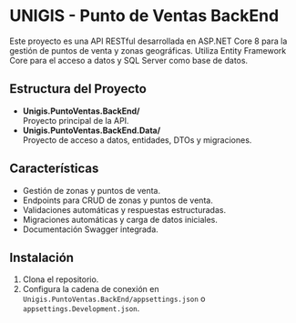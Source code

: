 # UNIGIS - Punto de Ventas BackEnd

Este proyecto es una API RESTful desarrollada en ASP.NET Core 8 para la gestión de puntos de venta y zonas geográficas. Utiliza Entity Framework Core para el acceso a datos y SQL Server como base de datos.

## Estructura del Proyecto

- **Unigis.PuntoVentas.BackEnd/**  
  Proyecto principal de la API.
- **Unigis.PuntoVentas.BackEnd.Data/**  
  Proyecto de acceso a datos, entidades, DTOs y migraciones.

## Características

- Gestión de zonas y puntos de venta.
- Endpoints para CRUD de zonas y puntos de venta.
- Validaciones automáticas y respuestas estructuradas.
- Migraciones automáticas y carga de datos iniciales.
- Documentación Swagger integrada.

## Instalación

1. Clona el repositorio.
2. Configura la cadena de conexión en `Unigis.PuntoVentas.BackEnd/appsettings.json` o `appsettings.Development.json`.
